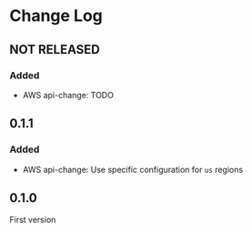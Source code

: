 # Change Log

## NOT RELEASED

### Added

- AWS api-change: TODO

## 0.1.1

### Added

- AWS api-change: Use specific configuration for `us` regions

## 0.1.0

First version
